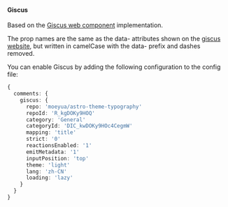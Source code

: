 #### Giscus

Based on the [Giscus web component](https://github.com/giscus/giscus-component?tab=readme-ov-file#using-the-web-component) implementation.

The prop names are the same as the data- attributes shown on the [giscus website](<(https://giscus.app/)>), but written in camelCase with the data- prefix and dashes removed.

You can enable Giscus by adding the following configuration to the config file:

```ts
{
  comments: {
    giscus: {
      repo: 'moeyua/astro-theme-typography'
      repoId: 'R_kgDOKy9HOQ'
      category: 'General'
      categoryId: 'DIC_kwDOKy9HOc4CegmW'
      mapping: 'title'
      strict: '0'
      reactionsEnabled: '1'
      emitMetadata: '1'
      inputPosition: 'top'
      theme: 'light'
      lang: 'zh-CN'
      loading: 'lazy'
    }
  }
}
```

